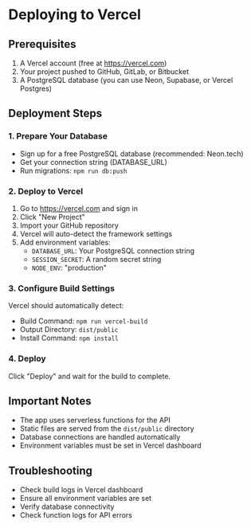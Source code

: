 # Deploying to Vercel

## Prerequisites
1. A Vercel account (free at https://vercel.com)
2. Your project pushed to GitHub, GitLab, or Bitbucket
3. A PostgreSQL database (you can use Neon, Supabase, or Vercel Postgres)

## Deployment Steps

### 1. Prepare Your Database
- Sign up for a free PostgreSQL database (recommended: Neon.tech)
- Get your connection string (DATABASE_URL)
- Run migrations: `npm run db:push`

### 2. Deploy to Vercel
1. Go to https://vercel.com and sign in
2. Click "New Project"
3. Import your GitHub repository
4. Vercel will auto-detect the framework settings
5. Add environment variables:
   - `DATABASE_URL`: Your PostgreSQL connection string
   - `SESSION_SECRET`: A random secret string
   - `NODE_ENV`: "production"

### 3. Configure Build Settings
Vercel should automatically detect:
- Build Command: `npm run vercel-build`
- Output Directory: `dist/public`
- Install Command: `npm install`

### 4. Deploy
Click "Deploy" and wait for the build to complete.

## Important Notes
- The app uses serverless functions for the API
- Static files are served from the `dist/public` directory
- Database connections are handled automatically
- Environment variables must be set in Vercel dashboard

## Troubleshooting
- Check build logs in Vercel dashboard
- Ensure all environment variables are set
- Verify database connectivity
- Check function logs for API errors